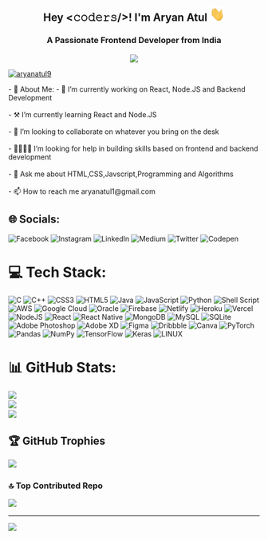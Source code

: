 <h2 align="center"> Hey <𝚌𝚘𝚍𝚎𝚛𝚜/>! I'm Aryan Atul <img src="https://raw.githubusercontent.com/ABSphreak/ABSphreak/master/gifs/Hi.gif" width="30"></h2>
<h3 align="center">A Passionate Frontend Developer from India</h3>
<p align='center'>
<img align="center" src="https://repository-images.githubusercontent.com/462900780/0a10af70-6cbf-46df-9071-0ff586a3b1d6" >
</p>


<p align="left"> <a href="https://twitter.com/aryanatul9" target="blank"><img src="https://img.shields.io/twitter/follow/aryanatul9?logo=twitter&style=for-the-badge" alt="aryanatul9" /></a> </p>
- 💫 About Me:
- 🔭 I’m currently working on React, Node.JS and Backend Development<br><br>- ⚒ I’m currently learning React and Node.JS<br><br>- 🙌 I’m looking to collaborate on whatever you bring on the desk<br><br>- 🫱🏻‍🫲🏼 I’m looking for help in building skills based on frontend and backend development<br><br>- 🔡 Ask me about HTML,CSS,Javscript,Programming and Algorithms<br><br>- 📫 How to reach me aryanatul1@gmail.com


## 🌐 Socials:
![Facebook](https://img.shields.io/badge/Facebook-%231877F2.svg?logo=Facebook&logoColor=white)
![Instagram](https://img.shields.io/badge/Instagram-%23E4405F.svg?logo=Instagram&logoColor=white)
![LinkedIn](https://img.shields.io/badge/LinkedIn-%230077B5.svg?logo=linkedin&logoColor=white)
![Medium](https://img.shields.io/badge/Medium-12100E?logo=medium&logoColor=white)
![Twitter](https://img.shields.io/badge/Twitter-%231DA1F2.svg?logo=Twitter&logoColor=white)
![Codepen](https://img.shields.io/badge/Codepen-000000?style=for-the-badge&logo=codepen&logoColor=white)

# 💻 Tech Stack:
![C](https://img.shields.io/badge/c-%2300599C.svg?style=for-the-badge&logo=c&logoColor=white) ![C++](https://img.shields.io/badge/c++-%2300599C.svg?style=for-the-badge&logo=c%2B%2B&logoColor=white) ![CSS3](https://img.shields.io/badge/css3-%231572B6.svg?style=for-the-badge&logo=css3&logoColor=white) ![HTML5](https://img.shields.io/badge/html5-%23E34F26.svg?style=for-the-badge&logo=html5&logoColor=white) ![Java](https://img.shields.io/badge/java-%23ED8B00.svg?style=for-the-badge&logo=java&logoColor=white) ![JavaScript](https://img.shields.io/badge/javascript-%23323330.svg?style=for-the-badge&logo=javascript&logoColor=%23F7DF1E) ![Python](https://img.shields.io/badge/python-3670A0?style=for-the-badge&logo=python&logoColor=ffdd54) ![Shell Script](https://img.shields.io/badge/shell_script-%23121011.svg?style=for-the-badge&logo=gnu-bash&logoColor=white) ![AWS](https://img.shields.io/badge/AWS-%23FF9900.svg?style=for-the-badge&logo=amazon-aws&logoColor=white) ![Google Cloud](https://img.shields.io/badge/Google%20Cloud-%234285F4.svg?style=for-the-badge&logo=google-cloud&logoColor=white) ![Oracle](https://img.shields.io/badge/Oracle-F80000?style=for-the-badge&logo=oracle&logoColor=white) ![Firebase](https://img.shields.io/badge/firebase-%23039BE5.svg?style=for-the-badge&logo=firebase) ![Netlify](https://img.shields.io/badge/netlify-%23000000.svg?style=for-the-badge&logo=netlify&logoColor=#00C7B7) ![Heroku](https://img.shields.io/badge/heroku-%23430098.svg?style=for-the-badge&logo=heroku&logoColor=white) ![Vercel](https://img.shields.io/badge/vercel-%23000000.svg?style=for-the-badge&logo=vercel&logoColor=white) ![NodeJS](https://img.shields.io/badge/node.js-6DA55F?style=for-the-badge&logo=node.js&logoColor=white) ![React](https://img.shields.io/badge/react-%2320232a.svg?style=for-the-badge&logo=react&logoColor=%2361DAFB) ![React Native](https://img.shields.io/badge/react_native-%2320232a.svg?style=for-the-badge&logo=react&logoColor=%2361DAFB) ![MongoDB](https://img.shields.io/badge/MongoDB-%234ea94b.svg?style=for-the-badge&logo=mongodb&logoColor=white) ![MySQL](https://img.shields.io/badge/mysql-%2300f.svg?style=for-the-badge&logo=mysql&logoColor=white) ![SQLite](https://img.shields.io/badge/sqlite-%2307405e.svg?style=for-the-badge&logo=sqlite&logoColor=white) ![Adobe Photoshop](https://img.shields.io/badge/adobephotoshop-%2331A8FF.svg?style=for-the-badge&logo=adobephotoshop&logoColor=white) ![Adobe XD](https://img.shields.io/badge/Adobe%20XD-470137?style=for-the-badge&logo=Adobe%20XD&logoColor=#FF61F6) 	![Figma](https://img.shields.io/badge/figma-%23F24E1E.svg?style=for-the-badge&logo=figma&logoColor=white) ![Dribbble](https://img.shields.io/badge/Dribbble-EA4C89?style=for-the-badge&logo=dribbble&logoColor=white) ![Canva](https://img.shields.io/badge/Canva-%2300C4CC.svg?style=for-the-badge&logo=Canva&logoColor=white) ![PyTorch](https://img.shields.io/badge/PyTorch-%23EE4C2C.svg?style=for-the-badge&logo=PyTorch&logoColor=white) ![Pandas](https://img.shields.io/badge/pandas-%23150458.svg?style=for-the-badge&logo=pandas&logoColor=white) ![NumPy](https://img.shields.io/badge/numpy-%23013243.svg?style=for-the-badge&logo=numpy&logoColor=white) ![TensorFlow](https://img.shields.io/badge/TensorFlow-%23FF6F00.svg?style=for-the-badge&logo=TensorFlow&logoColor=white) ![Keras](https://img.shields.io/badge/Keras-%23D00000.svg?style=for-the-badge&logo=Keras&logoColor=white) ![LINUX](https://img.shields.io/badge/Linux-FCC624?style=for-the-badge&logo=linux&logoColor=black)

# 📊 GitHub Stats:
![](https://github-readme-stats.vercel.app/api?username=ARYAN-ATUL25&theme=dark&hide_border=false&include_all_commits=true&count_private=true)<br/>
![](https://github-readme-streak-stats.herokuapp.com/?user=ARYAN-ATUL25&theme=dark&hide_border=false)<br/>
![](https://github-readme-stats.vercel.app/api/top-langs/?username=ARYAN-ATUL25&theme=dark&hide_border=false&include_all_commits=true&count_private=true&layout=compact)

## 🏆 GitHub Trophies
![](https://github-profile-trophy.vercel.app/?username=ARYAN-ATUL25&theme=radical&no-frame=false&no-bg=true&margin-w=4)

### 🔝 Top Contributed Repo
![](https://github-contributor-stats.vercel.app/api?username=ARYAN-ATUL25&limit=5&theme=dark&combine_all_yearly_contributions=true)

---
[![](https://visitcount.itsvg.in/api?id=ARYAN-ATUL25&icon=0&color=0)](https://visitcount.itsvg.in)

